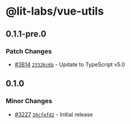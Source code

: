 # @lit-labs/vue-utils

## 0.1.1-pre.0

### Patch Changes

- [#3814](https://github.com/lit/lit/pull/3814) [`23326c6b`](https://github.com/lit/lit/commit/23326c6b9a6abdf01998dadf5d0f20a643e457aa) - Update to TypeScript v5.0

## 0.1.0

### Minor Changes

- [#3227](https://github.com/lit/lit/pull/3227) [`26cfefd2`](https://github.com/lit/lit/commit/26cfefd296ccd1af0f83cb99380bb0104e7133d4) - Initial release
